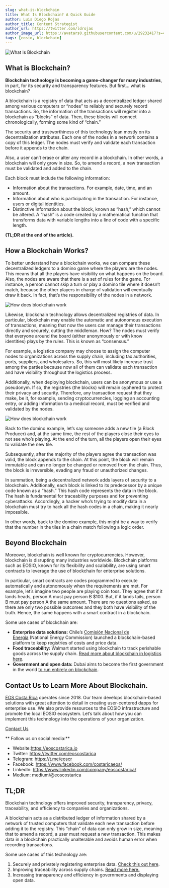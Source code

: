 ```yaml
---
slug: what-is-blockchain
title: What Is Blockchain? A Quick Guide
author: Luis Diego Rojas
author_title: Content Strategist
author_url: https://twitter.com/ldrojas
author_image_url: https://avatars0.githubusercontent.com/u/29232417?s=400&u=032f18555bd97e3d90f3ddfb5b2dc72dfcf0d11b&v=4
tags: [eosio, blockchain]
---
```


![What Is Blockchain](/img/blog/what-is-blockchain/What-Is-Blockchain.jpg)

## **What is Blockchain?**

**Blockchain technology is becoming a game-changer for many industries**, in part, for its security and transparency features. But first… what is blockchain? 

A blockchain is a registry of data that acts as a decentralized ledger shared among various computers or “nodes” to reliably and securely record transactions. So, the information of the transactions will register into a blockchain as “blocks” of data. Then, these blocks will connect chronologically, forming some kind of “chain.” 

The security and trustworthiness of this technology lean mostly on its decentralization attributes. Each one of the nodes in a network contains a copy of this ledger. The nodes must verify and validate each transaction before it appends to the chain. 

Also, a user can’t erase or alter any record in a blockchain. In other words, a blockchain will only grow in size. So, to amend a record, a new transaction must be validated and added to the chain.

Each block must include the following information:

*   Information about the transactions. For example, date, time, and an amount.
*   Information about who is participating in the transaction. For instance, users or digital identities. 
*   Distinctive information about the block, known as “hash,” which cannot be altered. A “hash” is a code created by a mathematical function that transforms data with variable lengths into a line of code with a specific length. 

**(TL;DR at the end of the article).**

<!--truncate-->

## **How a Blockchain Works?**

To better understand how a blockchain works, we can compare these decentralized ledgers to a domino game where the players are the nodes. This means that all the players have visibility on what happens on the board. Also, the nodes are aware that there is a set of rules for the game. For instance, a person cannot skip a turn or play a domino tile where it doesn’t match, because the other players in charge of validation will eventually draw it back. In fact, that’s the responsibility of the nodes in a network.

![How does blockchain work](/img/blog/what-is-blockchain/How-blockchain-works.jpeg)

Likewise, blockchain technology allows decentralized registries of data. In particular, blockchain may enable the automatic and autonomous execution of transactions, meaning that now the users can manage their transactions directly and securely, cutting the middleman. How? The nodes must verify that everyone around the board (either anonymously or with know identities) plays by the rules. This is known as “consensus.” 

For example, a logistics company may choose to assign the computer nodes to organizations across the supply chain, including tax authorities, ports, suppliers, and wholesalers. So, this will most likely increase trust among the parties because now all of them can validate each transaction and have visibility throughout the logistics process.

Additionally, when deploying blockchain, users can be anonymous or use a pseudonym. If so, the registries (the blocks) will remain cyphered to protect their privacy and security. Therefore, any transaction request that they make, be it, for example, sending cryptocurrencies, logging an accounting entry, or adding information to a medical record, must be verified and validated by the nodes. 

![How does blockchain work](/img/blog/what-is-blockchain/how-does-blockchain-work.png)

Back to the domino example, let’s say someone adds a new tile (a Block Producer) and, at the same time, the rest of the players close their eyes to not see who’s playing. At the end of the turn, all the players open their eyes to validate the new tile.

Subsequently, after the majority of the players agree the transaction was valid, the block appends to the chain. At this point, the block will remain immutable and can no longer be changed or removed from the chain. Thus, the block is irreversible, evading any fraud or unauthorized changes.

In summation, being a decentralized network adds layers of security to a blockchain. Additionally, each block is linked to its predecessor by a unique code known as a “hash.” This hash code represents the data in the block. The hash is fundamental for traceability purposes and for preventing cyberattacks. Accordingly, a hacker who’s trying to modify data in a blockchain must try to hack all the hash codes in a chain, making it nearly impossible.

In other words, back to the domino example, this might be a way to verify that the number in the tiles in a chain match following a logic order.

## Beyond Blockchain

Moreover, blockchain is well known for cryptocurrencies. However, blockchain is disrupting many industries worldwide. Blockchain platforms such as EOSIO, known for its flexibility and scalability, are using smart contracts to leverage the use of blockchain for enterprise solutions.

In particular, smart contracts are codes programmed to execute automatically and autonomously when the requirements are met. For example, let’s imagine two people are playing coin toss. They agree that if it lands heads, person A must pay person B $100\. But, if it lands tails, person B must pay person A the same amount. There are no questions asked, as there are only two possible outcomes and they both have visibility of the truth. Hence, the same happens with a smart contract in a blockchain.

Some use cases of blockchain are:

*   **Enterprise data solutions:** Chile’s [Comisión Nacional de Energía](https://energiaabierta.cl/blockchain/que-es-blockchain/) (National Energy Commission) launched a blockchain-based platform to keep registries of costs and price data.
*   **Food traceability:** Walmart started using blockchain to track perishable goods across the supply chain. [Read more about blockchain in logistics here](https://eoscostarica.io/blog/blockchain-logistics/). 
*   **Government and open data:** Dubai aims to become the first government in the world [to run entirely on blockchain](https://www.forbes.com/sites/suparnadutt/2017/12/18/dubai-sets-sights-on-becoming-the-worlds-first-blockchain-powered-government/#4e4ad0d5454b). 

## **Contact Us to Learn More About Blockchain.**

[EOS Costa Rica](https://eoscostarica.io/) operates since 2018\. Our team develops blockchain-based solutions with great attention to detail in creating user-centered dapps for enterprise use. We also provide resources to the EOSIO infrastructure and promote the local EOSIO ecosystem. Let’s talk about how you can implement this technology into the operations of your organization. 

[Contact Us](https://eoscostarica.io/contact-us)

** Follow us on social media:**

*   Website:https://eoscostarica.io
*   Twitter: https://twitter.com/eoscostarica
*   Telegram: https://t.me/eoscr
*   Facebook: https://www.facebook.com/costaricaeos/
*   LinkedIn: https://www.linkedin.com/company/eoscostarica/
*   Medium: medium/@eoscostarica

## TL;DR

Blockchain technology offers improved security, transparency, privacy, traceability, and efficiency to companies and organizations. 

A blockchain acts as a distributed ledger of information shared by a network of trusted computers that validate each new transaction before adding it to the registry. This “chain” of data can only grow in size, meaning that to amend a record, a user must request a new transaction. This makes data in a blockchain practically unalterable and avoids human error when recording transactions.

Some use cases of this technology are:

1.  Securely and privately registering enterprise data. [Check this out here](https://medium.com/@eoscostarica/how-to-choose-an-enterprise-blockchain-platform-7c3665994ad6?source=your_stories_page---------------------------). 
2.  Improving traceability across supply chains. [Read more here.](https://eoscostarica.io/blog/blockchain-logistics/)
3.  Increasing transparency and efficiency in governments and displaying open data.


